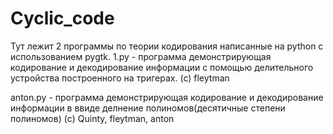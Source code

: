 Cyclic_code
===========

Тут лежит 2 программы по теории кодирования написанные на python с использованием pygtk. 
1.py - программа демонстрирующая кодирование и декодирование информации с помощью делительного устройства построенного на тригерах. (с) fleytman

anton.py - программа демонстрирующая кодирование и декодирование информации в ввиде делнение полиномов(десятичные степени полиномов) (c) Quinty, fleytman, anton
